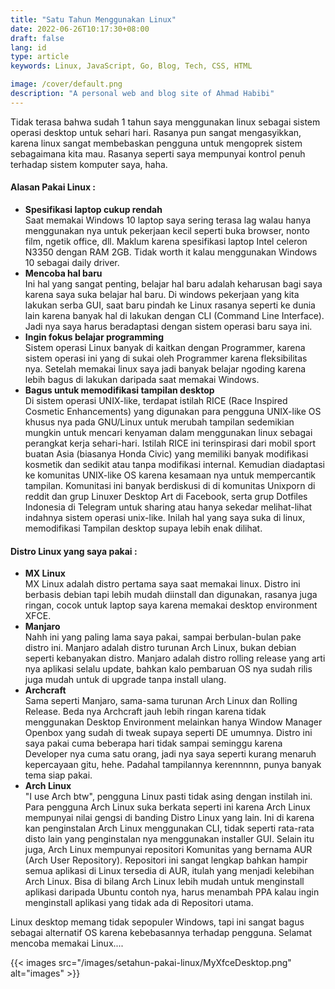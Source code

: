 ```yaml
---
title: "Satu Tahun Menggunakan Linux"
date: 2022-06-26T10:17:30+08:00
draft: false
lang: id
type: article
keywords: Linux, JavaScript, Go, Blog, Tech, CSS, HTML

image: /cover/default.png
description: "A personal web and blog site of Ahmad Habibi"
---
```


Tidak terasa bahwa sudah 1 tahun saya menggunakan linux sebagai sistem operasi desktop untuk sehari hari. Rasanya pun sangat mengasyikkan, karena linux sangat membebaskan pengguna untuk mengoprek sistem sebagaimana kita mau. Rasanya seperti saya mempunyai kontrol penuh terhadap sistem komputer saya, haha.

#### Alasan Pakai Linux :
* **Spesifikasi laptop cukup rendah** \
    Saat memakai Windows 10 laptop saya sering terasa lag walau hanya menggunakan nya untuk pekerjaan kecil seperti buka browser, nonto film, ngetik office, dll. Maklum karena spesifikasi laptop Intel celeron N3350 dengan RAM 2GB. Tidak worth it kalau menggunakan Windows 10 sebagai daily driver.
* **Mencoba hal baru** \
    Ini hal yang sangat penting, belajar hal baru adalah keharusan bagi saya karena saya suka belajar hal baru. Di windows pekerjaan yang kita lakukan serba GUI, saat baru pindah ke Linux rasanya seperti ke dunia lain karena banyak hal di lakukan dengan CLI (Command Line Interface). Jadi nya saya harus beradaptasi dengan sistem operasi baru saya ini.
* **Ingin fokus belajar programming** \
    Sistem operasi Linux banyak di kaitkan dengan Programmer, karena sistem operasi ini yang di sukai oleh Programmer karena fleksibilitas nya. Setelah memakai linux saya jadi banyak belajar ngoding karena lebih bagus di lakukan daripada saat memakai Windows.
* **Bagus untuk memodifikasi tampilan desktop** \
    Di sistem operasi UNIX-like, terdapat istilah RICE (Race Inspired Cosmetic Enhancements) yang digunakan para pengguna UNIX-like OS khusus nya pada GNU/Linux untuk merubah tampilan sedemikian mungkin untuk mencari kenyaman dalam menggunakan linux sebagai perangkat kerja sehari-hari. Istilah RICE ini terinspirasi dari mobil sport buatan Asia (biasanya Honda Civic) yang memiliki banyak modifikasi kosmetik dan sedikit atau tanpa modifikasi internal. Kemudian diadaptasi ke komunitas UNIX-like OS karena kesamaan nya untuk mempercantik tampilan. Komunitasi ini banyak berdiskusi di di komunitas Unixporn di reddit dan grup Linuxer Desktop Art di Facebook, serta grup Dotfiles Indonesia di Telegram untuk sharing atau hanya sekedar melihat-lihat indahnya sistem operasi unix-like. Inilah hal yang saya suka di linux, memodifikasi Tampilan desktop supaya lebih enak dilihat.

#### Distro Linux yang saya pakai :
* **MX Linux** \
    MX Linux adalah distro pertama saya saat memakai linux. Distro ini berbasis debian tapi lebih mudah diinstall dan digunakan, rasanya juga ringan, cocok untuk laptop saya karena memakai desktop environment XFCE.
* **Manjaro** \
    Nahh ini yang paling lama saya pakai, sampai berbulan-bulan pake distro ini. Manjaro adalah distro turunan Arch Linux, bukan debian seperti kebanyakan distro. Manjaro adalah distro rolling release yang arti nya aplikasi selalu update, bahkan kalo pembaruan OS nya sudah rilis juga mudah untuk di upgrade tanpa install ulang.
* **Archcraft** \
    Sama seperti Manjaro, sama-sama turunan Arch Linux dan Rolling Release. Beda nya Archcraft jauh lebih ringan karena tidak menggunakan Desktop Environment melainkan hanya Window Manager Openbox yang sudah di tweak supaya seperti DE umumnya. Distro ini saya pakai cuma beberapa hari tidak sampai seminggu karena Developer nya cuma satu orang, jadi nya saya seperti kurang menaruh kepercayaan gitu, hehe. Padahal tampilannya kerennnnn, punya banyak tema siap pakai.
* **Arch Linux** \
    "I use Arch btw", pengguna Linux pasti tidak asing dengan instilah ini. Para pengguna Arch Linux suka berkata seperti ini karena Arch Linux mempunyai nilai gengsi di banding Distro Linux yang lain. Ini di karena kan penginstalan Arch Linux menggunakan CLI, tidak seperti rata-rata disto lain yang penginstalan nya menggunakan installer GUI. Selain itu juga, Arch Linux mempunyai repositori Komunitas yang bernama AUR (Arch User Repository). Repositori ini sangat lengkap bahkan hampir semua aplikasi di Linux tersedia di AUR, itulah yang menjadi kelebihan Arch Linux. Bisa di bilang Arch Linux lebih mudah untuk menginstall aplikasi daripada Ubuntu contoh nya, harus menambah PPA kalau ingin menginstall aplikasi yang tidak ada di Repositori utama.

Linux desktop memang tidak sepopuler Windows, tapi ini sangat bagus sebagai alternatif OS karena kebebasannya terhadap pengguna. Selamat mencoba memakai Linux....

{{< images src="/images/setahun-pakai-linux/MyXfceDesktop.png" alt="images" >}}